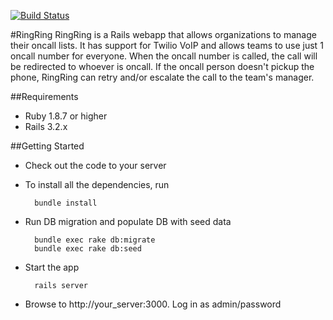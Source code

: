 [![Build Status](https://secure.travis-ci.org/darrendao/ringring.png?branch=master)](http://travis-ci.org/darrendao/ringring)

#RingRing
RingRing is a Rails webapp that allows organizations to manage their oncall lists. It has support for Twilio VoIP and allows teams to use just 1 oncall number for everyone. When the oncall number is called, the call will be redirected to whoever is oncall. If the oncall person doesn't pickup the phone, RingRing can retry and/or escalate the call to the team's manager.

##Requirements
* Ruby 1.8.7 or higher
* Rails 3.2.x

##Getting Started
* Check out the code to your server
* To install all the dependencies, run 

        bundle install
    
    
* Run DB migration and populate DB with seed data

        bundle exec rake db:migrate
        bundle exec rake db:seed
    
* Start the app

        rails server
    
* Browse to http://your_server:3000. Log in as admin/password